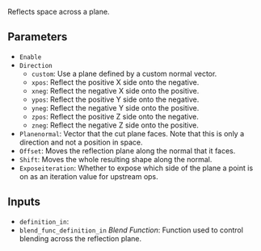 Reflects space across a plane.

## Parameters

* `Enable`
* `Direction`
  * `custom`: Use a plane defined by a custom normal vector.
  * `xpos`: Reflect the positive X side onto the negative.
  * `xneg`: Reflect the negative X side onto the positive.
  * `ypos`: Reflect the positive Y side onto the negative.
  * `yneg`: Reflect the negative Y side onto the positive.
  * `zpos`: Reflect the positive Z side onto the negative.
  * `zneg`: Reflect the negative Z side onto the positive.
* `Planenormal`: Vector that the cut plane faces. Note that this is only a direction and not a position in space.
* `Offset`: Moves the reflection plane along the normal that it faces.
* `Shift`: Moves the whole resulting shape along the normal.
* `Exposeiteration`: Whether to expose which side of the plane a point is on as an iteration value for upstream ops.

## Inputs

* `definition_in`: 
* `blend_func_definition_in` *Blend Function*: Function used to control blending across the reflection plane.